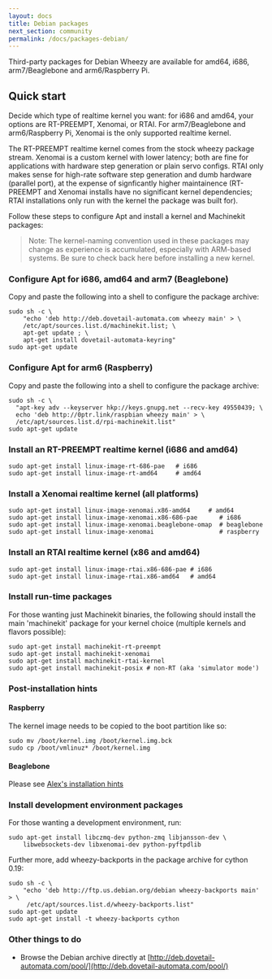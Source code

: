 ```yaml
---
layout: docs
title: Debian packages
next_section: community
permalink: /docs/packages-debian/
---
```


Third-party packages for Debian Wheezy are available for amd64, i686,
arm7/Beaglebone and arm6/Raspberry Pi.

## Quick start

Decide which type of realtime kernel you want: for i686 and amd64,
your options are RT-PREEMPT, Xenomai, or RTAI. For arm7/Beaglebone and
arm6/Raspberry Pi, Xenomai is the only supported realtime kernel.

The RT-PREEMPT realtime kernel comes from the stock wheezy package
stream. Xenomai is a custom kernel with lower latency;
both are fine for applications with hardware step generation or plain
servo configs. RTAI only makes sense for high-rate software step
generation and dumb hardware (parallel port),
at the expense of signficantly higher maintainence
(RT-PREEMPT and Xenomai installs have no significant kernel
dependencies; RTAI installations only run with the kernel the package
was built for).

Follow these steps to configure Apt and install a kernel and Machinekit packages:

> Note: The kernel-naming convention used in these packages may change as
> experience is accumulated, especially with ARM-based systems. Be sure to
> check back here before installing a new kernel.

### Configure Apt for i686, amd64 and arm7 (Beaglebone)

Copy and paste the following into a shell to configure the package archive:

    sudo sh -c \
        "echo 'deb http://deb.dovetail-automata.com wheezy main' > \
        /etc/apt/sources.list.d/machinekit.list; \
        apt-get update ; \
        apt-get install dovetail-automata-keyring"
    sudo apt-get update

### Configure Apt for arm6 (Raspberry)

Copy and paste the following into a shell to configure the package
archive:

    sudo sh -c \
      "apt-key adv --keyserver hkp://keys.gnupg.net --recv-key 49550439; \
      echo 'deb http://0ptr.link/raspbian wheezy main' > \
      /etc/apt/sources.list.d/rpi-machinekit.list"
    sudo apt-get update

### Install an RT-PREEMPT realtime kernel (i686 and amd64)

	sudo apt-get install linux-image-rt-686-pae   # i686
	sudo apt-get install linux-image-rt-amd64     # amd64

### Install a Xenomai realtime kernel (all platforms)

	sudo apt-get install linux-image-xenomai.x86-amd64 	   # amd64
	sudo apt-get install linux-image-xenomai.x86-686-pae      # i686
	sudo apt-get install linux-image-xenomai.beaglebone-omap  # beaglebone
	sudo apt-get install linux-image-xenomai                  # raspberry

### Install an RTAI realtime kernel (x86 and amd64)

	sudo apt-get install linux-image-rtai.x86-686-pae # i686
	sudo apt-get install linux-image-rtai.x86-amd64   # amd64

### Install run-time packages

For those wanting just Machinekit binaries, the following should
install the main 'machinekit' package for your kernel choice (multiple
kernels and flavors possible):

    sudo apt-get install machinekit-rt-preempt
    sudo apt-get install machinekit-xenomai
    sudo apt-get install machinekit-rtai-kernel
    sudo apt-get install machinekit-posix # non-RT (aka 'simulator mode')


### Post-installation hints

#### Raspberry

The kernel image needs to be copied to the boot partition like so:

    sudo mv /boot/kernel.img /boot/kernel.img.bck
    sudo cp /boot/vmlinuz* /boot/kernel.img

#### Beaglebone

Please see [Alex's installation hints](https://github.com/strahlex/asciidoc-sandbox/wiki/Creating-a-Machinekit-Debian-Image)

### Install development environment packages

For those wanting a development environment, run:

    sudo apt-get install libczmq-dev python-zmq libjansson-dev \
        libwebsockets-dev libxenomai-dev python-pyftpdlib

Further more, add wheezy-backports in the package archive for cython 0.19:

    sudo sh -c \
        "echo 'deb http://ftp.us.debian.org/debian wheezy-backports main' > \
         /etc/apt/sources.list.d/wheezy-backports.list"
    sudo apt-get update
    sudo apt-get install -t wheezy-backports cython


### Other things to do

- Browse the Debian archive directly at
  [http://deb.dovetail-automata.com/pool/](http://deb.dovetail-automata.com/pool/)
